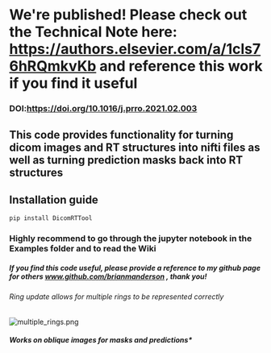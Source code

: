 # We're published! Please check out the Technical Note here: https://authors.elsevier.com/a/1cls76hRQmkvKb and reference this work if you find it useful
### DOI:https://doi.org/10.1016/j.prro.2021.02.003

## This code provides functionality for turning dicom images and RT structures into nifti files as well as turning prediction masks back into RT structures
## Installation guide
    pip install DicomRTTool
### Highly recommend to go through the jupyter notebook in the Examples folder and to read the Wiki

##### If you find this code useful, please provide a reference to my github page for others www.github.com/brianmanderson , thank you!

###### Ring update allows for multiple rings to be represented correctly

![multiple_rings.png](./Images/multiple_rings.png)


##### Works on oblique images for masks and predictions*
